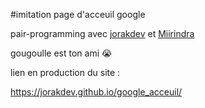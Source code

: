 #imitation page d'acceuil google

pair-programming avec [jorakdev](https://github.com/jorakdev)  et [Miirindra](https://github.com/Miirindra)

gougoulle est ton ami :sob: 


lien en production  du site :

https://jorakdev.github.io/google_acceuil/


